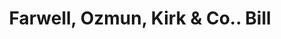 ---
doi: 10.7916/D8W10HZ6
date_other: '1899'
date_other_textual: '1899'
form: printed ephemera
genre:
- Invoices
name:
- Farwell, Ozmun, Kirk & Co.
object_in_context_url: https://biggert.cul.columbia.edu/items/view/ave_biggert_00666
subject_hierarchical_geographic:
- St. Paul, Minnesota, United States
subject_name:
- Farwell, Ozmun, Kirk & Co.
title: Farwell, Ozmun, Kirk & Co.. Bill
sort_title: Farwell, Ozmun, Kirk & Co.. Bill
call_number: ave_biggert_00666
coordinates:
- 44.94416666666666,-93.0936111111111
pid: ave_biggert_00666
identifiers: ave_biggert_00666
thumbnail: https://derivativo-3.library.columbia.edu/iiif/2/ldpd:345608/full/!256,256/0/native.jpg
permalink: "/items/ave_biggert_00666/"
layout: iiif-image-page
---